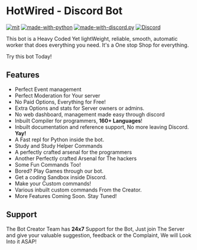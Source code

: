 
HotWired - Discord Bot
=======================

[![mit](https://img.shields.io/badge/Licensed%20under-MIT-red.svg?style=flat-square)](./LICENSE)
[![made-with-python](https://img.shields.io/badge/Made%20with-Python%203.8-ffde57.svg?longCache=true&style=flat-square&colorB=ffdf68&logo=python&logoColor=88889e)](https://www.python.org/)
[![made-with-discord.py](https://img.shields.io/badge/Using-discord.py-ffde57.svg?longCache=true&style=flat-square&colorB=4584b6&logo=discord&logoColor=7289DA)](https://github.com/Rapptz/discord.py)
[![Discord](https://img.shields.io/static/v1?label=The%20Codin'%20Hole&logo=discord&message=%3E200%20members&color=%237289DA&logoColor=white)](https://discord.gg/vP26dCy)

This bot is a Heavy Coded Yet lightWeight, reliable, smooth, automatic worker
that does everything you need. It's a One stop Shop for everything.

Try this bot Today!

Features
-------

* Perfect Event management
* Perfect Moderation for Your server
* No Paid Options, Everything for Free!
* Extra Options and stats for Server owners or admins.
* No web dashboard, management made easy through discord
* Inbuilt Compiler for programmers, **160+ Languages**!
* Inbuilt documentation and reference support, No more leaving Discord. **Yay!**
* A Fast repl for Python inside the bot.
* Study and Study Helper Commands
* A perfectly crafted arsenal for the programmers
* Another Perfectly crafted Arsenal for The hackers
* Some Fun Commands Too!
* Bored? Play Games through our bot.
* Get a coding Sandbox inside Discord.
* Make your Custom commands!
* Various inbuilt custom commands From the Creator.
* More Features Coming Soon. Stay Tuned!

Support
-------

The Bot Creator Team has **24x7** Support for the Bot,
Just join The Server and give your valuable suggestion,
feedback or the Complaint, We will Look Into it ASAP!
